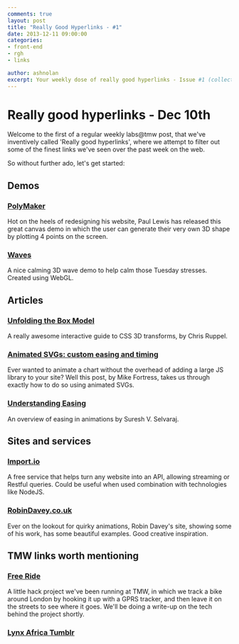 ```yaml
---
comments: true
layout: post
title: "Really Good Hyperlinks - #1"
date: 2013-12-11 09:00:00
categories:
- front-end
- rgh
- links

author: ashnolan
excerpt: Your weekly dose of really good hyperlinks - Issue #1 (collectors edition)
---
```


# Really good hyperlinks - Dec 10th

Welcome to the first of a regular weekly labs@tmw post, that we've inventively called 'Really good hyperlinks', where we attempt to filter out some of the finest links we've seen over the past week on the web.

So without further ado, let's get started:

## Demos

### [PolyMaker](http://aerotwist.com/lab/poly-maker/)
Hot on the heels of redesigning his website, Paul Lewis has released this great canvas demo in which the user can generate their very own 3D shape by plotting 4 points on the screen.

### [Waves](http://david.li/waves/)
A nice calming 3D wave demo to help calm those Tuesday stresses.    Created using WebGL.

## Articles

### [Unfolding the Box Model](http://rupl.github.io/unfold/)
A really awesome interactive guide to CSS 3D transforms, by Chris Ruppel.

### [Animated SVGs: custom easing and timing](http://oak.is/thinking/animated-svgs/)
Ever wanted to animate a chart without the overhead of adding a large JS library to your site?  Well this post, by Mike Fortress, takes us through exactly how to do so using animated SVGs.

### [Understanding Easing](https://medium.com/design-ux/bea05243fe3)
An overview of easing in animations by Suresh V. Selvaraj.

## Sites and services

### [Import.io](http://import.io/)
A free service that helps turn any website into an API, allowing streaming or Restful queries.  Could be useful when used combination with technologies like NodeJS.

### [RobinDavey.co.uk](http://robindavey.co.uk/)
Ever on the lookout for quirky animations, Robin Davey's site, showing some of his work, has some beautiful examples.  Good creative inspiration.


## TMW links worth mentioning

### [Free Ride](http://www.free-ride.co.uk/)
A little hack project we've been running at TMW, in which we track a bike around London by hooking it up with a GPRS tracker, and then leave it on the streets to see where it goes.  We'll be doing a write-up on the tech behind the project shortly.

### [Lynx Africa Tumblr](http://lynxafrica18.tumblr.com/)




